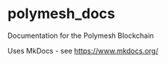 # polymesh_docs
Documentation for the Polymesh Blockchain

Uses MkDocs - see https://www.mkdocs.org/